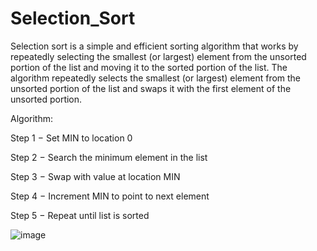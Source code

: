 # Selection_Sort
Selection sort is a simple and efficient sorting algorithm that works by repeatedly selecting the smallest (or largest) element from the unsorted portion of the list and moving it to the sorted portion of the list. The algorithm repeatedly selects the smallest (or largest) element from the unsorted portion of the list and swaps it with the first element of the unsorted portion.

Algorithm:

Step 1 − Set MIN to location 0

Step 2 − Search the minimum element in the list

Step 3 − Swap with value at location MIN

Step 4 − Increment MIN to point to next element

Step 5 − Repeat until list is sorted

![image](https://user-images.githubusercontent.com/124857336/234469996-66b9a6d1-492a-41d3-9f41-8e6fde575dd1.png)
